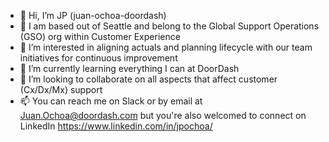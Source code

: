- 👋 Hi, I’m JP (juan-ochoa-doordash)
- :office: I am based out of Seattle and belong to the Global Support Operations (GSO) org within Customer Experience
- 👀 I’m interested in aligning actuals and planning lifecycle with our team initiatives for continuous improvement
- 🌱 I’m currently learning everything I can at DoorDash
- 💞️ I’m looking to collaborate on all aspects that affect customer (Cx/Dx/Mx) support
- 📫 You can reach me on Slack or by email at Juan.Ochoa@doordash.com but you're also welcomed to connect on LinkedIn https://www.linkedin.com/in/jpochoa/

<!---
juan-ochoa-doordash/juan-ochoa-doordash is a ✨ special ✨ repository because its `README.md` (this file) appears on your GitHub profile.
You can click the Preview link to take a look at your changes.
--->
